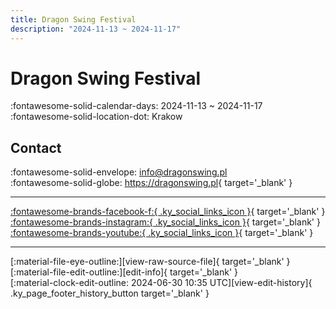 ```yaml
---
title: Dragon Swing Festival
description: "2024-11-13 ~ 2024-11-17"
---
```


# Dragon Swing Festival 

:fontawesome-solid-calendar-days: 2024-11-13 ~ 2024-11-17  
:fontawesome-solid-location-dot: Krakow  

## Contact

:fontawesome-solid-envelope: <info@dragonswing.pl>  
:fontawesome-solid-globe: <https://dragonswing.pl>{ target='_blank' }  

---

 [:fontawesome-brands-facebook-f:{ .ky_social_links_icon }](https://www.facebook.com/dragonswing.krakow){ target='_blank' } [:fontawesome-brands-instagram:{ .ky_social_links_icon }](https://instagram.com/dragonswingfestival){ target='_blank' } [:fontawesome-brands-youtube:{ .ky_social_links_icon }](https://youtube.com/DragonSwingPL){ target='_blank' }

---

<div class="ky_page_footer" markdown>
<div class="ky_page_footer_trailing" markdown="span">
[:material-file-eye-outline:][view-raw-source-file]{ target='_blank' }
[:material-file-edit-outline:][edit-info]{ target='_blank' }
</div>
<div class="ky_page_footer_leading" markdown="span">
[:material-clock-edit-outline: 2024-06-30 10:35 UTC][view-edit-history]{ .ky_page_footer_history_button target='_blank' }
</div>
</div>

[view-raw-source-file]: https://github.com/swingdance/events/blob/main/2024/pl_PL/dragon-swing-festival-2024.json "View Raw Source File"
[edit-info]: https://github.com/swingdance/events/issues/new?assignees=&labels=update+event&projects=&template=03-update_entity.yml&title=%5B2024%2Fpl_PL%5D%20Update%20Event%3A%20Dragon%20Swing%20Festival&region=pl_PL&year=2024&id=dragon-swing-festival-2024&name=Dragon%20Swing%20Festival&org_id= "Edit Info"

[view-edit-history]: https://github.com/swingdance/events/commits/main/2024/pl_PL/dragon-swing-festival-2024.json "View Edit History"
